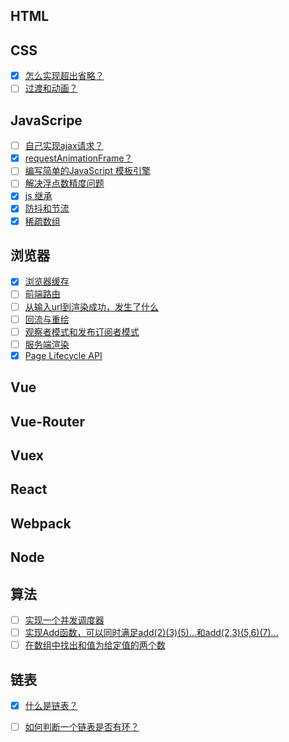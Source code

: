 ## HTML

## CSS
- [X] [怎么实现超出省略？](./css/ellipsis.md)
- [ ] [过渡和动画？]()

## JavaScripe
- [ ] [自己实现ajax请求？]()
- [X] [requestAnimationFrame？](./javascript/requestAnimationFrame.md)
- [ ] [编写简单的JavaScript 模板引擎]()
- [ ] [解决浮点数精度问题]()
- [X] [js 继承](./javascript/inherit.md)
- [X] [防抖和节流](./javascript/antiShake.md)
- [X] [稀疏数组](./javascript/sparseArray.md)

## 浏览器
- [X] [浏览器缓存](./network/cache.md)
- [ ] [前端路由]()
- [ ] [从输入url到渲染成功，发生了什么]()
- [ ] [回流与重绘]()
- [ ] [观察者模式和发布订阅者模式]()
- [ ] [服务端渲染]()
- [X] [Page Lifecycle API](./browser/lifecycleApi.md)

## Vue

## Vue-Router

## Vuex

## React

## Webpack

## Node

## 算法
- [ ] [实现一个并发调度器]()
- [ ] [实现Add函数，可以同时满足add(2)(3)(5)...和add(2,3)(5,6)(7)...]()
- [ ] [在数组中找出和值为给定值的两个数]()

## 链表
- [X] [什么是链表？](./linkedList/listHasRing.md)
- [ ] [如何判断一个链表是否有环？](./linkedList/listHasRing.md)

